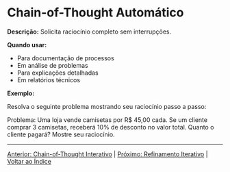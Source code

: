 # Chain-of-Thought Automático

**Descrição:** Solicita raciocínio completo sem interrupções.

**Quando usar:**
- Para documentação de processos
- Em análise de problemas
- Para explicações detalhadas
- Em relatórios técnicos

**Exemplo:**

Resolva o seguinte problema mostrando seu raciocínio passo a passo:

Problema: Uma loja vende camisetas por R$ 45,00 cada. Se um cliente comprar 3 camisetas, receberá 10% de desconto no valor total. Quanto o cliente pagará? Mostre seu raciocínio.

---

[Anterior: Chain-of-Thought Interativo](11_chain_of_thought_interativo.md) | [Próximo: Refinamento Iterativo](13_refinamento_iterativo.md) | [Voltar ao Índice](../README.md) 